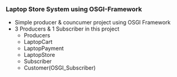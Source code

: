 ### Laptop Store System using OSGI-Framework
* Simple producer & councumer project using OSGI Framework
* 3 Producers & 1 Subscriber in this project
   * Producers
    * LaptopCart
    * LaptopPayment
    * LaptopStore
   * Subscriber
    * Customer(OSGI_Subscriber)
